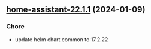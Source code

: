 ## [home-assistant-22.1.1](https://github.com/cyr-ius/truenas-charts/compare/home-assistant-22.1.0...home-assistant-22.1.1) (2024-01-09)

### Chore

- update helm chart common to 17.2.22
